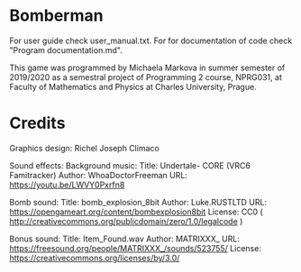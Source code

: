# Bomberman
For user guide check user_manual.txt.
For for documentation of code check "Program documentation.md".

This game was programmed by Michaela Markova in summer semester of 2019/2020 as a semestral project of Programming 2 course, NPRG031, at Faculty of Mathematics and Physics at Charles University, Prague. 

# Credits
Graphics design:
	Richel Joseph Climaco

Sound effects:
Background music:
	Title: Undertale- CORE (VRC6 Famitracker)
	Author: WhoaDoctorFreeman
 	URL: https://youtu.be/LWVY0Pxrfn8

Bomb sound:
	Title: bomb_explosion_8bit
	Author: Luke.RUSTLTD
	URL: https://opengameart.org/content/bombexplosion8bit
	License: CC0 ( http://creativecommons.org/publicdomain/zero/1.0/legalcode )


Bonus sound:
	Title: Item_Found.wav
	Author: MATRIXXX_
	URL: https://freesound.org/people/MATRIXXX_/sounds/523755/
	License: https://creativecommons.org/licenses/by/3.0/
